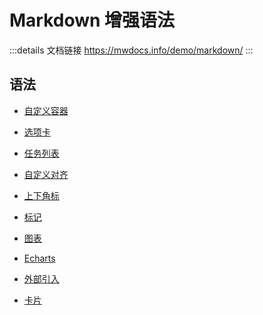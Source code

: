 # Markdown 增强语法

:::details 文档链接
https://mwdocs.info/demo/markdown/
:::

## 语法

- [自定义容器](container.md)

- [选项卡](tabs.md)

- [任务列表](tasklist.md)

- [自定义对齐](align.md)

- [上下角标](sup-sub.md)

- [标记](mark.md)

- [图表](chart.md)

- [Echarts](echarts.md)

- [外部引入](external.md)

- [卡片](card.md)
